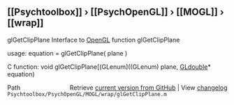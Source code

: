 ## [[Psychtoolbox]] &#8250; [[PsychOpenGL]] &#8250; [[MOGL]] &#8250; [[wrap]]

glGetClipPlane  Interface to [OpenGL](OpenGL) function glGetClipPlane  
  
usage:  equation = glGetClipPlane( plane )  
  
C function:  void glGetClipPlane[(GLenum]((GLenum) plane, [GLdouble](GLdouble)\* equation)  




<div class="code_header" style="text-align:right;">
  <span style="float:left;">Path&nbsp;&nbsp;</span> <span class="counter">Retrieve <a href=
  "https://raw.github.com/Psychtoolbox-3/Psychtoolbox-3/beta/Psychtoolbox/PsychOpenGL/MOGL/wrap/glGetClipPlane.m">current version from GitHub</a> | View <a href=
  "https://github.com/Psychtoolbox-3/Psychtoolbox-3/commits/beta/Psychtoolbox/PsychOpenGL/MOGL/wrap/glGetClipPlane.m">changelog</a></span>
</div>
<div class="code">
  <code>Psychtoolbox/PsychOpenGL/MOGL/wrap/glGetClipPlane.m</code>
</div>

